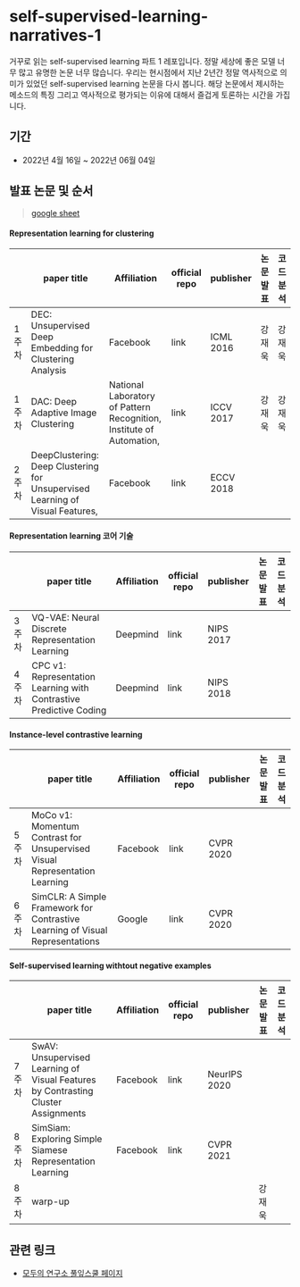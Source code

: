 # self-supervised-learning-narratives-1

거꾸로 읽는 self-supervised learning 파트 1 레포입니다.
정말 세상에 좋은 모델 너무 많고 유명한 논문 너무 많습니다. 
우리는 현시점에서 지난 2년간 정말 역사적으로  의미가 있었던 self-supervised learning 논문을 다시 봅니다.
해당 논문에서 제시하는 메소드의 특징 그리고 역사적으로 평가되는 이유에 대해서 즐겁게 토론하는 시간을 가집니다. 


## 기간
- 2022년 4월 16일 ~ 2022년 06월 04일

## 발표 논문 및 순서
> [google sheet](https://docs.google.com/spreadsheets/d/1P-pACgU9G0xq6M9Gufad-3tLUBavSMyUL0NIdd6TVH8/edit#gid=0)

#### Representation learning for clustering


| | paper title | Affiliation | official repo | publisher | 논문 발표 | 코드 분석
-- | -- | -- | -- | -- | -- | --
1주차 | DEC: Unsupervised Deep Embedding for Clustering Analysis | Facebook | link | ICML 2016 | 강재욱 | 강재욱
1주차 | DAC: Deep Adaptive Image Clustering | National Laboratory of Pattern Recognition, Institute of Automation, | link | ICCV 2017 | 강재욱 | 강재욱
2주차 | DeepClustering: Deep Clustering for Unsupervised Learning of Visual Features, | Facebook | link | ECCV 2018 |   |

#### Representation learning 코어 기술


| | paper title | Affiliation | official repo | publisher | 논문 발표 | 코드 분석
-- | -- | -- | -- | -- | -- | --
3주차 | VQ-VAE: Neural Discrete Representation Learning | Deepmind | link | NIPS 2017 |   |
4주차 | CPC v1: Representation Learning with Contrastive Predictive Coding | Deepmind | link | NIPS 2018 |   |

####  Instance-level contrastive learning


| | paper title | Affiliation | official repo | publisher | 논문 발표 | 코드 분석
-- | -- | -- | -- | -- | -- | --
5주차 | MoCo v1: Momentum Contrast for Unsupervised Visual Representation Learning | Facebook | link | CVPR 2020 |   |
6주차 | SimCLR: A Simple Framework for Contrastive Learning of Visual Representations | Google | link | CVPR 2020 |   |

#### Self-supervised learning withtout negative examples

| | paper title | Affiliation | official repo | publisher | 논문 발표 | 코드 분석
-- | -- | -- | -- | -- | -- | --
7주차 | SwAV: Unsupervised Learning of Visual Features by Contrasting Cluster Assignments | Facebook | link | NeurIPS 2020 |   |
8주차 | SimSiam: Exploring Simple Siamese Representation Learning | Facebook | link | CVPR 2021 |   |
8주차 | warp-up |   |   |   | 강재욱 |




## 관련 링크
- [모두의 연구소 풀잎스쿨 페이지](https://modulabs.co.kr/product/flip18th-6483-2022-03-05-165818/?fbclid=IwAR0AlTRIM7tNg3bo9xpCNg2bTGZxPKZnOPNzCmiBMX0gCKhpb9Ol8HIm_40)
